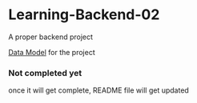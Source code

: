 # Learning-Backend-02

A proper backend project

[Data Model](https://app.eraser.io/workspace/YtPqZ1VogxGy1jzIDkzj) for the project

### Not completed yet

once it will get complete, README file will get updated